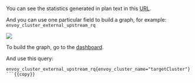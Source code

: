 You can see the statistics generated in plan text in this [URL]({{TRAFFIC_HOST1_9901}}/stats/prometheus).

And you can use one particular field to build a graph, for example:
`envoy_cluster_external_upstream_rq`

![](/envoyproxy-scenarios/scenario/implementing-metrics-tracing/assets/envoy_cluster_external_upstream_rq.png)

To build the graph, go to the [dashboard]({{TRAFFIC_HOST1_9090}}/graph).

And use this query:
```
envoy_cluster_external_upstream_rq{envoy_cluster_name="targetCluster"}
```{{copy}}
